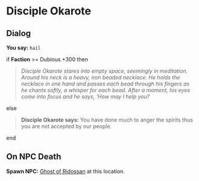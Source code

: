 # Disciple Okarote


## Dialog

**You say:** `hail`



if **Faction** >= Dubious +300 then



>*Disciple Okarote stares into empty space, seemingly in meditation. Around his neck is a heavy, iron beaded necklace. He holds the necklace in one hand and passes each bead through his fingers as he chants softly, a whisper for each bead. After a moment, his eyes come into focus and he says, 'How may I help you?*


else



>**Disciple Okarote says:** You have done much to anger the spirits thus you are not accepted by our people.

end



## On NPC Death

**Spawn NPC:**  [Ghost of Ridossan](/npc/100018) at this location.